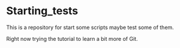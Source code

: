 # Starting_tests
This is a repository for start some scripts maybe test some of them.

Right now trying the tutorial to learn a bit more of Git.
